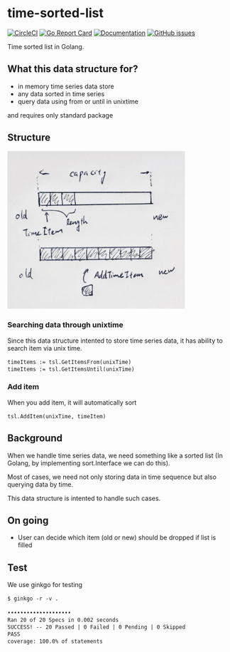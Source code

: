 # time-sorted-list

[![CircleCI](https://circleci.com/gh/go-zen-chu/time-sorted-list.svg?style=svg)](https://circleci.com/gh/go-zen-chu/time-sorted-list)
[![Go Report Card](https://goreportcard.com/badge/github.com/go-zen-chu/time-sorted-list)](https://goreportcard.com/report/github.com/go-zen-chu/time-sorted-list)
[![Documentation](https://godoc.org/github.com/go-zen-chu/time-sorted-list?status.svg)](http://godoc.org/github.com/go-zen-chu/time-sorted-list)
[![GitHub issues](https://img.shields.io/github/issues/go-zen-chu/time-sorted-list.svg)](https://github.com/go-zen-chu/time-sorted-list/issues)

Time sorted list in Golang.

## What this data structure for?

- in memory time series data store
- any data sorted in time series
- query data using from or until in unixtime

and requires only standard package

## Structure

<img src="./doc/data_structure.jpg" width=400/>

### Searching data through unixtime

Since this data structure intented to store time series data, it has ability to search item via unix time.

```
timeItems := tsl.GetItemsFrom(unixTime)
timeItems := tsl.GetItemsUntil(unixTime)
```

### Add item

When you add item, it will automatically sort

```
tsl.AddItem(unixTime, timeItem)
```

## Background

When we handle time series data, we need something like a sorted list (In Golang, by implementing sort.Interface we can do this).

Most of cases, we need not only storing data in time sequence but also querying data by time.

This data structure is intented to handle such cases.

## On going
- User can decide which item (old or new) should be dropped if list is filled

## Test

We use ginkgo for testing

```
$ ginkgo -r -v .

••••••••••••••••••••
Ran 20 of 20 Specs in 0.002 seconds
SUCCESS! -- 20 Passed | 0 Failed | 0 Pending | 0 Skipped
PASS
coverage: 100.0% of statements
```
